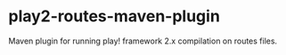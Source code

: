 play2-routes-maven-plugin
=========================

Maven plugin for running play! framework 2.x compilation on routes files.
